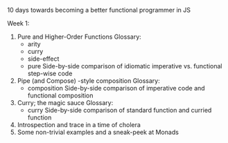 10 days towards becoming a better functional programmer in JS

Week 1:

1. Pure and Higher-Order Functions
   Glossary:
   - arity
   - curry
   - side-effect
   - pure
   Side-by-side comparison of idiomatic imperative vs. functional step-wise code
2. Pipe (and Compose) -style composition
   Glossary:
   - composition
   Side-by-side comparison of imperative code and functional composition
3. Curry; the magic sauce
   Glossary:
   - curry
   Side-by-side comparison of standard function and curried function
4. Introspection and trace in a time of cholera
5. Some non-trivial examples and a sneak-peek at Monads
